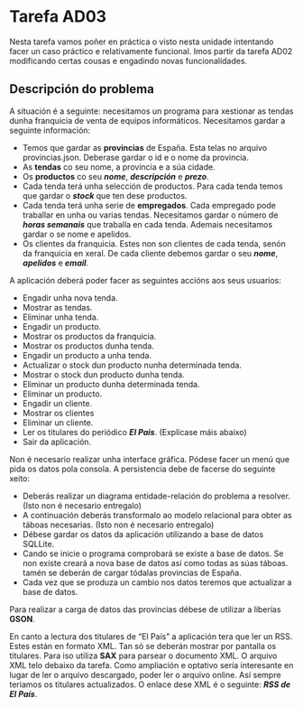 # Tarefa AD03

Nesta tarefa vamos poñer en práctica o visto nesta unidade intentando facer un caso práctico e relativamente funcional. Imos partir da tarefa AD02 modificando certas cousas e engadindo novas funcionalidades.

## Descripción do problema

A situación é a seguinte: necesitamos un programa para xestionar as tendas dunha franquicia de venta de equipos informáticos.
Necesitamos gardar a seguinte información:

* Temos que gardar as **provincias** de España. Esta telas no arquivo provincias.json. Deberase gardar o id e o nome da provincia.
* As **tendas** co seu nome, a provincia e a súa cidade.
* Os **productos** co seu ***nome***, ***descripción*** e ***prezo***.
* Cada tenda terá unha selección de productos. Para cada tenda temos que gardar o ***stock*** que ten dese productos.
* Cada tenda terá unha serie de **empregados**. Cada empregado pode traballar en unha ou varias tendas. Necesitamos gardar o número de ***horas semanais*** que traballa en cada tenda. Ademais necesitamos gardar o se nome e apelidos.
* Os clientes da franquicia. Estes non son clientes de cada tenda, senón da franquicia en xeral. De cada cliente debemos gardar o seu ***nome***, ***apelidos*** e ***email***.

A aplicación deberá poder facer as seguintes accións aos seus usuarios:

* Engadir unha nova tenda.
* Mostrar as tendas.
* Eliminar unha tenda.
* Engadir un producto.
* Mostrar os productos da franquicia.
* Mostrar os productos dunha tenda.
* Engadir un producto a unha tenda.
* Actualizar o stock dun producto nunha determinada tenda.
* Mostrar o stock dun producto dunha tenda.
* Eliminar un producto dunha determinada tenda.
* Eliminar un producto.
* Engadir un cliente.
* Mostrar os clientes
* Eliminar un cliente.
* Ler os titulares do periódico ***El Pais***. (Explícase máis abaixo)
* Sair da aplicación.

Non é necesario realizar unha interface gráfica. Pódese facer un menú que pida os datos pola consola.
A persistencia debe de facerse do seguinte xeito:

* Deberás realizar un diagrama entidade-relación do problema a resolver. (Isto non é necesario entregalo)
* A continuación deberás transformalo ao modelo relacional para obter as táboas necesarias. (Isto non é necesario entregalo)
* Débese gardar os datos da aplicación utilizando a base de datos SQLLite.
* Cando se inicie o programa comprobará se existe a base de datos. Se non existe creará a nova base de datos así como todas as súas táboas. tamén se deberán de cargar tódalas provincias de España.
* Cada vez que se produza un cambio nos datos teremos que actualizar a base de datos.

Para realizar a carga de datos das provincias débese de utilizar a liberías **GSON**.

En canto a lectura dos titulares de “El País” a aplicación tera que ler un RSS. Estes están en formato XML. Tan só se deberán mostrar por pantalla os titulares. Para iso utiliza **SAX** para parsear o documento XML. O arquivo XML telo debaixo da tarefa. Como ampliación e optativo sería interesante en lugar de ler o arquivo descargado, poder ler o arquivo online. Así sempre teriamos os titulares actualizados. O enlace dese XML é o seguinte: ***RSS de El País***.
